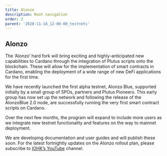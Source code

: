 ```yaml
---
title: Alonzo
description: Root navigation
order: 2
parent: '2020-11-18_12-00-00_testnets'
---
```


## Alonzo

The ‘Alonzo’ hard fork will bring exciting and highly-anticipated new capabilities to Cardano through the integration of Plutus scripts onto the blockchain. These will allow for the implementation of smart contracts in Cardano, enabling the deployment of a wide range of new DeFi applications for the first time. 

We have recently launched the first alpha testnet, Alonzo Blue, supported initially by a small group of SPOs, partners and Plutus Pioneers. This early group has now set up the network and following the release of the AlonzoBlue 2.0 node, are successfully running the very first smart contract scripts on Cardano.

Over the next few months, the program will expand to include more users as we integrate new testnet functionality and features on the way to mainnet deployment.

We are developing documentation and user guides and will publish these soon. For the latest fortnightly updates on the Alonzo rollout plan, please subscribe to [IOHK’s YouTube](https://www.youtube.com/channel/UCBJ0p9aCW-W82TwNM-z3V2w) channel.
